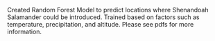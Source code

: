 Created Random Forest Model to predict locations where Shenandoah Salamander could be introduced. 
Trained based on factors such as temperature, precipitation, and altitude. Please see pdfs for more 
information. 
